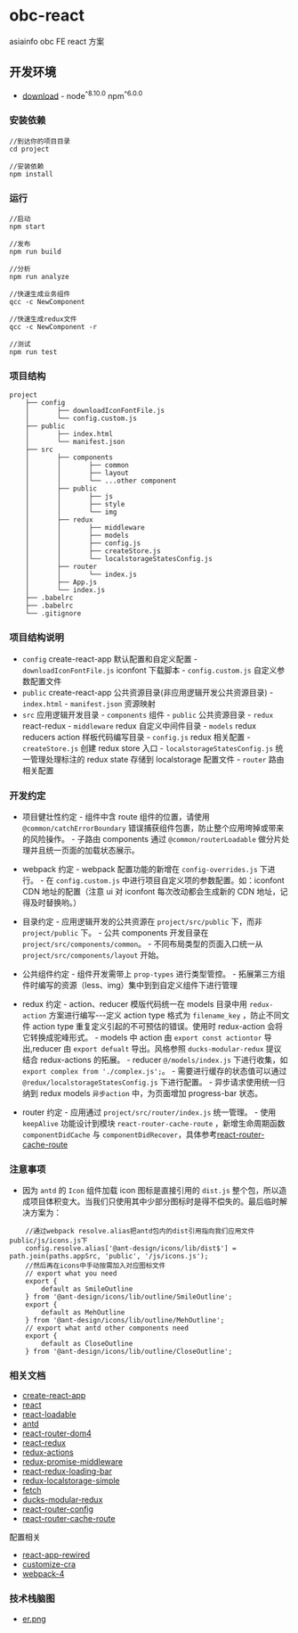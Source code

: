 # obc-react

asiainfo obc FE react 方案

## 开发环境

-   [download](https://nodejs.org/en/download/) - node<sup>^8.10.0</sup> npm<sup>^6.0.0</sup>

### 安装依赖

```shell
//到达你的项目目录
cd project

//安装依赖
npm install

```

### 运行

```shell
//启动
npm start

//发布
npm run build

//分析
npm run analyze

//快速生成业务组件
qcc -c NewComponent

//快速生成redux文件
qcc -c NewComponent -r

//测试
npm run test
```

### 项目结构

```
project
	├── config
	│		├──	downloadIconFontFile.js
	│		└──	config.custom.js
	├── public
	│		├──	index.html
	│		└──	manifest.json
	├── src
	│		├──	components
	│		│		├──	common
	│		│		├──	layout
	│		│		└──	...other component
	│		├──	public
	│		│		├──	js
	│		│		├──	style
	│		│		└──	img
	│		├──	redux
	│		│		├──	middleware
	│		│		├──	models
	│		│		├──	config.js
	│		│		├──	createStore.js
	│		│		└──	localstorageStatesConfig.js
	│		├──	router
	│		│		└──	index.js
	│		├──	App.js
	│		└──	index.js
	├── .babelrc
	├── .babelrc
	└── .gitignore
```

### 项目结构说明

-   `config` create-react-app 默认配置和自定义配置 - `downloadIconFontFile.js` iconfont 下载脚本 - `config.custom.js` 自定义参数配置文件
-   `public` create-react-app 公共资源目录(非应用逻辑开发公共资源目录) - `index.html` - `manifest.json` 资源映射
-   `src` 应用逻辑开发目录 - `components` 组件 - `public` 公共资源目录 - `redux` react-redux - `middleware` redux 自定义中间件目录 - `models` redux reducers action 样板代码编写目录 - `config.js` redux 相关配置 - `createStore.js` 创建 redux store 入口 - `localstorageStatesConfig.js` 统一管理处理标注的 redux state 存储到 localstorage 配置文件 - `router` 路由相关配置

### 开发约定

-   项目健壮性约定 - 组件中含 route 组件的位置，请使用 `@common/catchErrorBoundary` 错误捕获组件包裹，防止整个应用垮掉或带来的风险操作。 - 子路由 components 通过 `@common/routerLoadable` 做分片处理并且统一页面的加载状态展示。

-   webpack 约定 - webpack 配置功能的新增在 `config-overrides.js` 下进行。 - 在 `config.custom.js` 中进行项目自定义项的参数配置。如：iconfont CDN 地址的配置（注意 ui 对 iconfont 每次改动都会生成新的 CDN 地址，记得及时替换哟。）

-   目录约定 - 应用逻辑开发的公共资源在 `project/src/public` 下，而非 `project/public` 下。 - 公共 components 开发目录在 `project/src/components/common`。 - 不同布局类型的页面入口统一从 `project/src/components/layout` 开始。

-   公共组件约定 - 组件开发需带上 `prop-types` 进行类型管控。 - 拓展第三方组件时编写的资源（less、img）集中到到自定义组件下进行管理
-   redux 约定 - action、reducer 模版代码统一在 models 目录中用 `redux-action` 方案进行编写---定义 action type 格式为 `filename_key` ，防止不同文件 action type 重复定义引起的不可预估的错误。使用时 redux-action 会将它转换成驼峰形式。 - models 中 action 由 `export const actiontor` 导出,reducer 由 `export defualt` 导出。风格参照 `ducks-modular-redux` 提议 结合 redux-actions 的拓展。 - reducer `@/models/index.js` 下进行收集，如`export complex from './complex.js';`。 - 需要进行缓存的状态值可以通过 `@redux/localstorageStatesConfig.js` 下进行配置。 - 异步请求使用统一归纳到 redux models `异步action` 中，为页面增加 progress-bar 状态。

-   router 约定 - 应用通过 `project/src/router/index.js` 统一管理。 - 使用 `keepAlive` 功能设计到模块 `react-router-cache-route` ，新增生命周期函数 `componentDidCache` 与 `componentDidRecover`，具体参考[react-router-cache-route](https://github.com/CJY0208/react-router-cache-route/blob/master/README_CN.md)

### 注意事项

-   因为 `antd` 的 `Icon` 组件加载 icon 图标是直接引用的 `dist.js` 整个包，所以造成项目体积变大。当我们只使用其中少部分图标时是得不偿失的。最后临时解决方案为：

```
	//通过webpack resolve.alias把antd包内的dist引用指向我们应用文件public/js/icons.js下
	config.resolve.alias['@ant-design/icons/lib/dist$'] = path.join(paths.appSrc, 'public', '/js/icons.js');
	//然后再在icons中手动按需加入对应图标文件
	// export what you need
	export {
  		default as SmileOutline
	} from '@ant-design/icons/lib/outline/SmileOutline';
	export {
  		default as MehOutline
	} from '@ant-design/icons/lib/outline/MehOutline';
	// export what antd other components need
	export {
  		default as CloseOutline
	} from '@ant-design/icons/lib/outline/CloseOutline';
```

### 相关文档

-   [create-react-app](https://github.com/facebook/create-react-app)
-   [react](https://reactjs.org/)
-   [react-loadable](https://github.com/jamiebuilds/react-loadable)
-   [antd](https://ant.design/index-cn)
-   [react-router-dom4](https://reacttraining.com/react-router/web/example/basic)
-   [react-redux](https://cn.redux.js.org/docs/react-redux/)
-   [redux-actions](https://redux-actions.js.org/introduction)
-   [redux-promise-middleware](https://github.com/pburtchaell/redux-promise-middleware)
-   [react-redux-loading-bar](https://github.com/mironov/react-redux-loading-bar)
-   [redux-localstorage-simple](https://github.com/kilkelly/redux-localstorage-simple)
-   [fetch](https://developer.mozilla.org/zh-CN/docs/Web/API/Fetch_API/Using_Fetch)
-   [ducks-modular-redux](https://github.com/erikras/ducks-modular-redux)
-   [react-router-config](https://www.npmjs.com/package/react-router-config)
-   [react-router-cache-route](https://github.com/CJY0208/react-router-cache-route/blob/master/README_CN.md)

配置相关

-   [react-app-rewired](https://github.com/timarney/react-app-rewired/blob/master/README_zh.md)
-   [customize-cra](https://github.com/arackaf/customize-cra/blob/master/api.md)
-   [webpack-4](https://juejin.im/post/5b56909a518825195f499806)

### 技术栈脑图

-   [er.png](../er.png)
